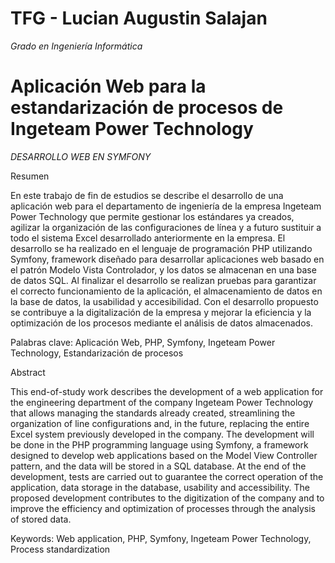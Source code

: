 # TFG - Lucian Augustin Salajan

*Grado en Ingeniería Informática*
# Aplicación Web para la estandarización de procesos de Ingeteam Power Technology
*DESARROLLO WEB EN SYMFONY*

Resumen

En este trabajo de fin de estudios se describe el desarrollo de una aplicación web para el departamento de ingeniería de la empresa Ingeteam Power Technology que permite gestionar los estándares ya creados, agilizar la organización de las configuraciones de línea y a futuro sustituir a todo el sistema Excel desarrollado anteriormente en la empresa. 
El desarrollo se ha realizado en el lenguaje de programación PHP utilizando Symfony, framework diseñado para desarrollar aplicaciones web basado en el patrón Modelo Vista Controlador, y los datos se almacenan en una base de datos SQL.
Al finalizar el desarrollo se realizan pruebas para garantizar el correcto funcionamiento de la aplicación, el almacenamiento de datos en la base de datos, la usabilidad y accesibilidad.
Con el desarrollo propuesto se contribuye a la digitalización de la empresa y mejorar la eficiencia y la optimización de los procesos mediante el análisis de datos almacenados.

Palabras clave: 
Aplicación Web, PHP, Symfony, Ingeteam Power Technology, Estandarización de procesos


Abstract

This end-of-study work describes the development of a web application for the engineering department of the company Ingeteam Power Technology that allows managing the standards already created, streamlining the organization of line configurations and, in the future, replacing the entire Excel system previously developed in the company.
The development will be done in the PHP programming language using Symfony, a framework designed to develop web applications based on the Model View Controller pattern, and the data will be stored in a SQL database.
At the end of the development, tests are carried out to guarantee the correct operation of the application, data storage in the database, usability and accessibility.
The proposed development contributes to the digitization of the company and to improve the efficiency and optimization of processes through the analysis of stored data.

Keywords: 
Web application, PHP, Symfony, Ingeteam Power Technology, Process standardization 
